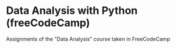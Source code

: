 # Data Analysis with Python (freeCodeCamp)
Assignments of the "Data Analysis" course taken in FreeCodeCamp
